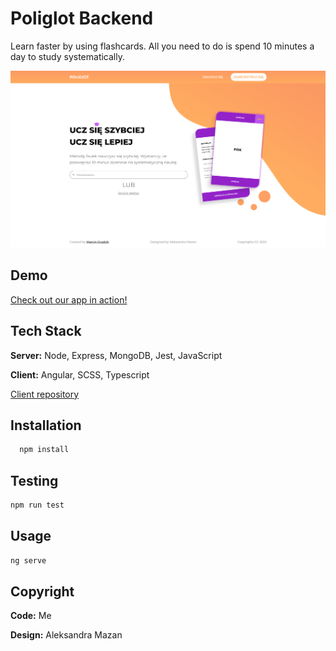 
# Poliglot Backend

Learn faster by using flashcards. All you need to do is spend 10 minutes a day to study systematically.

![App Screenshot](./github/homepage.png)


## Demo

[Check out our app in action!](https://mg.aw3.pl/home)


## Tech Stack

**Server:** Node, Express, MongoDB, Jest, JavaScript

**Client:** Angular, SCSS, Typescript

[Client repository](https://github.com/marcing20067/poliglot-frontend)
  

## Installation

```bash
  npm install 
```


## Testing

```bash
npm run test
```


## Usage

```bash
ng serve
```

## Copyright

**Code:** Me

**Design:** Aleksandra Mazan
